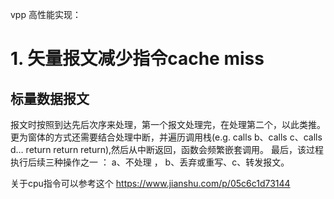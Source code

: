 vpp 高性能实现：

# 1. 矢量报文减少指令cache miss

## 标量数据报文 

报文时按照到达先后次序来处理，第一个报文处理完，在处理第二个，以此类推。 更为窗体的方式还需要结合处理中断，并遍历调用栈(e.g. calls b、calls c、calls d… return return return),然后从中断返回，函数会频繁嵌套调用。 最后，该过程执行后续三种操作之一 ： a、不处理 ， b、丢弃或重写、c、转发报文。

关于cpu指令可以参考这个
https://www.jianshu.com/p/05c6c1d73144



## 
